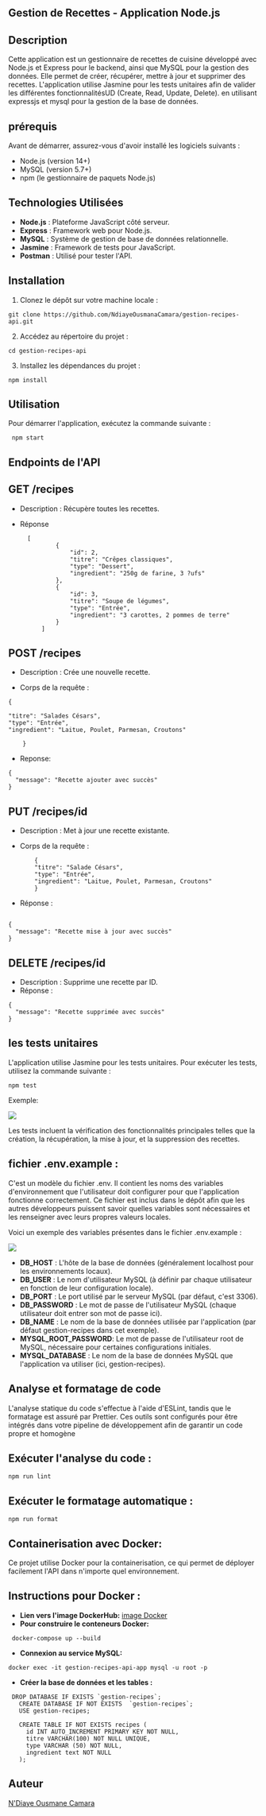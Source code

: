 ## Gestion de Recettes - Application Node.js

## Description

Cette application est un gestionnaire de recettes de cuisine développé avec Node.js et Express pour le backend, ainsi que MySQL pour la gestion des données. Elle permet de créer, récupérer, mettre à jour et supprimer des recettes. L'application utilise Jasmine pour les tests unitaires afin de valider les différentes fonctionnalitésUD (Create, Read, Update, Delete). en utilisant expressjs et mysql pour la gestion de la base de données.

## prérequis

Avant de démarrer, assurez-vous d'avoir installé les logiciels suivants :

- Node.js (version 14+)
- MySQL (version 5.7+)
- npm (le gestionnaire de paquets Node.js)

## Technologies Utilisées

- **Node.js** : Plateforme JavaScript côté serveur.
- **Express** : Framework web pour Node.js.
- **MySQL** : Système de gestion de base de données relationnelle.
- **Jasmine** : Framework de tests pour JavaScript.
- **Postman** : Utilisé pour tester l'API.

## Installation

1. Clonez le dépôt sur votre machine locale :

```
git clone https://github.com/NdiayeOusmanaCamara/gestion-recipes-api.git
```

2. Accédez au répertoire du projet :

```
cd gestion-recipes-api
```

3. Installez les dépendances du projet :

```
npm install
```

## Utilisation

Pour démarrer l'application, exécutez la commande suivante :

```
 npm start
```

## Endpoints de l'API

## GET /recipes

- Description : Récupère toutes les recettes.

- Réponse

        [
                {
                    "id": 2,
                    "titre": "Crêpes classiques",
                    "type": "Dessert",
                    "ingredient": "250g de farine, 3 ?ufs"
                },
                {
                    "id": 3,
                    "titre": "Soupe de légumes",
                    "type": "Entrée",
                    "ingredient": "3 carottes, 2 pommes de terre"
                }
            ]

## POST /recipes

- Description : Crée une nouvelle recette.

- Corps de la requête :

```
{

"titre": "Salades Césars",
"type": "Entrée",
"ingredient": "Laitue, Poulet, Parmesan, Croutons"

    }
```

- Reponse:

```
{
  "message": "Recette ajouter avec succès"
}
```

## PUT /recipes/id

- Description : Met à jour une recette existante.

- Corps de la requête :

          {
          "titre": "Salade Césars",
          "type": "Entrée",
          "ingredient": "Laitue, Poulet, Parmesan, Croutons"
          }

- Réponse :

```

{
  "message": "Recette mise à jour avec succès"
}
```

## DELETE /recipes/id

- Description : Supprime une recette par ID.
- Réponse :

```
{
  "message": "Recette supprimée avec succès"
}
```

## les tests unitaires

L'application utilise Jasmine pour les tests unitaires. Pour exécuter les tests, utilisez la commande suivante :

```
npm test
```

Exemple:

![](/src/assets/images/img%20test.JPG)

Les tests incluent la vérification des fonctionnalités principales telles que la création, la récupération, la mise à jour, et la suppression des recettes.

## fichier .env.example :

C'est un modèle du fichier .env. Il contient les noms des variables d'environnement que l'utilisateur doit configurer pour que l'application fonctionne correctement. Ce fichier est inclus dans le dépôt afin que les autres développeurs puissent savoir quelles variables sont nécessaires et les renseigner avec leurs propres valeurs locales.

Voici un exemple des variables présentes dans le fichier .env.example :

![](/src/assets/images/env.JPG)

- **DB_HOST** : L'hôte de la base de données (généralement localhost pour les environnements locaux).
- **DB_USER** : Le nom d'utilisateur MySQL (à définir par chaque utilisateur en fonction de leur configuration locale).
- **DB_PORT** : Le port utilisé par le serveur MySQL (par défaut, c'est 3306).
- **DB_PASSWORD** : Le mot de passe de l'utilisateur MySQL (chaque utilisateur doit entrer son mot de passe ici).
- **DB_NAME** : Le nom de la base de données utilisée par l'application (par défaut gestion-recipes dans cet exemple).
- **MYSQL_ROOT_PASSWORD**: Le mot de passe de l'utilisateur root de MySQL, nécessaire pour certaines configurations initiales.
- **MYSQL_DATABASE** : Le nom de la base de données MySQL que l'application va utiliser (ici, gestion-recipes).

## Analyse et formatage de code

L'analyse statique du code s'effectue à l'aide d'ESLint, tandis que le formatage est assuré par Prettier. Ces outils sont configurés pour être intégrés dans votre pipeline de développement afin de garantir un code propre et homogène

## Exécuter l'analyse du code :

```
npm run lint
```

## Exécuter le formatage automatique :

```
npm run format
```

## Containerisation avec Docker:
Ce projet utilise Docker pour la containerisation, ce qui permet de déployer facilement l'API dans n'importe quel environnement.

## Instructions pour Docker :

- **Lien vers l'image DockerHub:** [image Docker](https://hub.docker.com/r/ndiayecousmaneamara24/gestion-recipes-api-app)
- **Pour construire le conteneurs Docker:**
```
 docker-compose up --build 
```
- **Connexion au service MySQL:**
 ```
 docker exec -it gestion-recipes-api-app mysql -u root -p
```
- **Créer la base de données et les tables :**
```
 DROP DATABASE IF EXISTS `gestion-recipes`;
   CREATE DATABASE IF NOT EXISTS  `gestion-recipes`;
   USE gestion-recipes;

   CREATE TABLE IF NOT EXISTS recipes (
     id INT AUTO_INCREMENT PRIMARY KEY NOT NULL,
     titre VARCHAR(100) NOT NULL UNIQUE,
     type VARCHAR (50) NOT NULL,
     ingredient text NOT NULL
   );
   ```

## Auteur

[N'Diaye Ousmane Camara](https://github.com/NdiayeOusmanaCamara)
